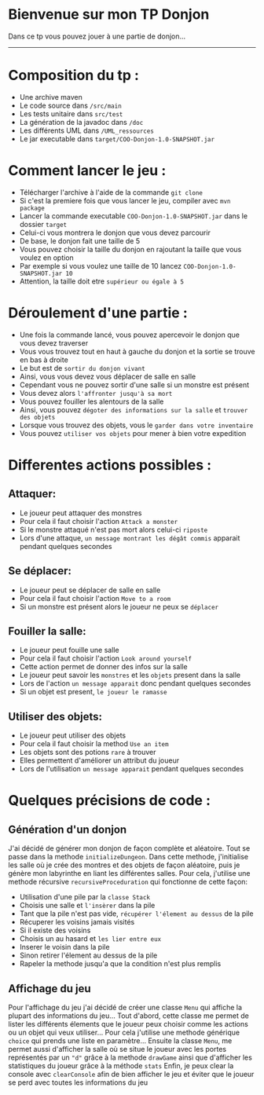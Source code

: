 Bienvenue sur mon TP Donjon
=================

Dans ce tp vous pouvez jouer à une partie de donjon...

----------

# Composition du tp :

- Une archive maven
- Le code source dans `/src/main`
- Les tests unitaire dans `src/test`
- La génération de la javadoc dans `/doc`
- Les différents UML dans `/UML_ressources`
- Le jar executable dans `target/COO-Donjon-1.0-SNAPSHOT.jar`

# Comment lancer le jeu :

- Télécharger l'archive à l'aide de la commande `git clone`
- Si c'est la premiere fois que vous lancer le jeu, compiler avec `mvn package`
- Lancer la commande executable `COO-Donjon-1.0-SNAPSHOT.jar` dans le dossier `target`
- Celui-ci vous montrera le donjon que vous devez parcourir
- De base, le donjon fait une taille de 5
- Vous pouvez choisir la taille du donjon en rajoutant la taille que vous voulez en option
- Par exemple si vous voulez une taille de 10 lancez `COO-Donjon-1.0-SNAPSHOT.jar 10`
- Attention, la taille doit etre `supérieur ou égale à 5`

# Déroulement d'une partie :

- Une fois la commande lancé, vous pouvez apercevoir le donjon que vous devez traverser
- Vous vous trouvez tout en haut à gauche du donjon et la sortie se trouve en bas à droite
- Le but est de `sortir du donjon vivant`
- Ainsi, vous vous devez vous déplacer de salle en salle
- Cependant vous ne pouvez sortir d'une salle si un monstre est présent
- Vous devez alors `l'affronter jusqu'à sa mort`
- Vous pouvez fouiller les alentours de la salle 
- Ainsi, vous pouvez `dégoter des informations sur la salle` et `trouver des objets`
- Lorsque vous trouvez des objets, vous le `garder dans votre inventaire`
- Vous pouvez `utiliser vos objets` pour mener à bien votre expedition


# Differentes actions possibles :

## Attaquer:
- Le joueur peut attaquer des monstres
- Pour cela il faut choisir l'action `Attack a monster`
- Si le monstre attaqué n'est pas mort alors celui-ci `riposte`
- Lors d'une attaque, `un message montrant les dégât commis` apparait pendant quelques secondes

## Se déplacer:
- Le joueur peut se déplacer de salle en salle
- Pour cela il faut choisir l'action `Move to a room`
- Si un monstre est présent alors le joueur ne peux se `déplacer`

## Fouiller la salle:
- Le joueur peut fouille une salle
- Pour cela il faut choisir l'action `Look around yourself`
- Cette action permet de donner des infos sur la salle
- Le joueur peut savoir les `monstres` et les `objets` present dans la salle
- Lors de l'action `un message apparait` donc pendant quelques secondes
- Si un objet est present, `le joueur le ramasse`

## Utiliser des objets:
- Le joueur peut utiliser des objets
- Pour cela il faut choisir la method `Use an item`
- Les objets sont des potions `rare` à trouver
- Elles permettent d'améliorer un attribut du joueur
- Lors de l'utilisation `un message apparait` pendant quelques secondes



# Quelques précisions de code :

## Génération d'un donjon

J'ai décidé de générer mon donjon de façon complète et aléatoire. Tout se passe dans la methode `initializeDungeon`. Dans cette methode, j'initialise les salle où je crée des montres et des objets de façon aléatoire, puis je génère mon labyrinthe en liant les différentes salles. Pour cela, j'utilise une methode récursive `recursiveProceduration` qui fonctionne de cette façon:

- Utilisation d'une pile par la `classe Stack`
- Choisis une salle et `l'insèrer` dans la pile
- Tant que la pile n'est pas vide, `récupérer l'élement au dessus` de la pile
- Récuperer les voisins jamais visités
- Si il existe des voisins
- Choisis un au hasard et `les lier entre eux`
- Inserer le voisin dans la pile
- Sinon retirer l'élement au dessus de la pile
- Rapeler la methode jusqu'a que la condition n'est plus remplis


## Affichage du jeu

Pour l'affichage du jeu j'ai décidé de créer une classe `Menu` qui affiche la plupart des informations du jeu...
Tout d'abord, cette classe me permet de lister les différents élements que le joueur peux choisir comme les actions ou un objet qui veux utiliser...
Pour cela j'utilise une methode générique `choice` qui prends une liste<T> en paramètre...
Ensuite la classe `Menu`, me permet aussi d'afficher la salle où se situe le joueur avec les portes représentés par un `"d"` grâce à la methode `drawGame` ainsi que d'afficher les statistiques du joueur grâce à la méthode `stats`
Enfin, je peux clear la console avec `clearConsole` afin de bien afficher le jeu et éviter que le joueur se perd avec toutes les informations du jeu